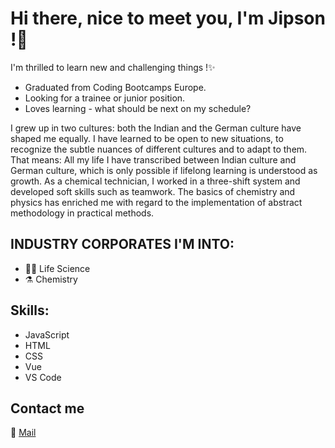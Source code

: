 # Hi there, nice to meet you, I'm Jipson !👋

I'm thrilled to learn new and challenging things !✨

- Graduated from Coding Bootcamps Europe.
- Looking for a trainee or junior position.
- Loves learning - what should be next on my schedule? 

I grew up in two cultures: both the Indian and the German culture have shaped me equally. 
I have learned to be open to new situations, to recognize the subtle nuances of different cultures and to adapt to them. 
That means: All my life I have transcribed between Indian culture and German culture, which is only possible if lifelong learning is understood as growth. As a chemical technician, I worked in a three-shift system and developed soft skills such as teamwork.
The basics of chemistry and physics has enriched me with regard to the implementation of abstract methodology in practical methods.



## INDUSTRY CORPORATES I'M INTO:

- 👨‍🔬 Life Science
- ⚗️ Chemistry

## Skills:

- JavaScript
- HTML
- CSS
- Vue
- VS Code

## Contact me

 📧 [Mail](jipson.minibhavan@googlemail.com)
 



